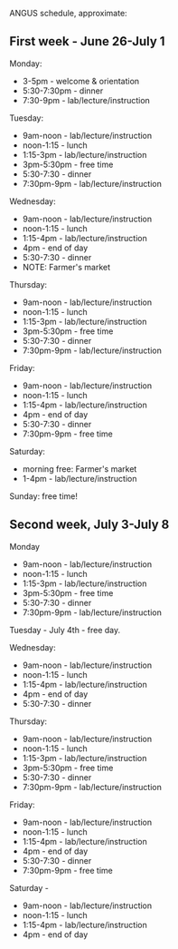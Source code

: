ANGUS schedule, approximate:

## First week - June 26-July 1

Monday:
* 3-5pm - welcome & orientation
* 5:30-7:30pm - dinner
* 7:30-9pm - lab/lecture/instruction

Tuesday:
* 9am-noon - lab/lecture/instruction
* noon-1:15 - lunch
* 1:15-3pm - lab/lecture/instruction
* 3pm-5:30pm - free time
* 5:30-7:30 - dinner
* 7:30pm-9pm - lab/lecture/instruction

Wednesday:
* 9am-noon - lab/lecture/instruction
* noon-1:15 - lunch
* 1:15-4pm - lab/lecture/instruction
* 4pm - end of day
* 5:30-7:30 - dinner
* NOTE: Farmer's market

Thursday:
* 9am-noon - lab/lecture/instruction
* noon-1:15 - lunch
* 1:15-3pm - lab/lecture/instruction
* 3pm-5:30pm - free time
* 5:30-7:30 - dinner
* 7:30pm-9pm - lab/lecture/instruction

Friday:
* 9am-noon - lab/lecture/instruction
* noon-1:15 - lunch
* 1:15-4pm - lab/lecture/instruction
* 4pm - end of day
* 5:30-7:30 - dinner
* 7:30pm-9pm - free time

Saturday:

* morning free: Farmer's market
* 1-4pm - lab/lecture/instruction

Sunday: free time!

## Second week, July 3-July 8

Monday
* 9am-noon - lab/lecture/instruction
* noon-1:15 - lunch
* 1:15-3pm - lab/lecture/instruction
* 3pm-5:30pm - free time
* 5:30-7:30 - dinner
* 7:30pm-9pm - lab/lecture/instruction

Tuesday - July 4th - free day.

Wednesday:
* 9am-noon - lab/lecture/instruction
* noon-1:15 - lunch
* 1:15-4pm - lab/lecture/instruction
* 4pm - end of day
* 5:30-7:30 - dinner

Thursday:
* 9am-noon - lab/lecture/instruction
* noon-1:15 - lunch
* 1:15-3pm - lab/lecture/instruction
* 3pm-5:30pm - free time
* 5:30-7:30 - dinner
* 7:30pm-9pm - lab/lecture/instruction

Friday:
* 9am-noon - lab/lecture/instruction
* noon-1:15 - lunch
* 1:15-4pm - lab/lecture/instruction
* 4pm - end of day
* 5:30-7:30 - dinner
* 7:30pm-9pm - free time

Saturday - 

* 9am-noon - lab/lecture/instruction
* noon-1:15 - lunch
* 1:15-4pm - lab/lecture/instruction
* 4pm - end of day

